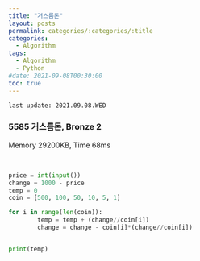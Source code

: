 ```yaml
---
title: "거스름돈"
layout: posts
permalink: categories/:categories/:title
categories:
  - Algorithm
tags:
  - Algorithm
  - Python
#date: 2021-09-08T00:30:00
toc: true
---
```


`last update: 2021.09.08.WED` 

### 5585 거스름돈, Bronze 2
Memory 29200KB, Time 68ms

<br>


```python
price = int(input())
change = 1000 - price
temp = 0
coin = [500, 100, 50, 10, 5, 1]

for i in range(len(coin)):
        temp = temp + (change//coin[i])
        change = change - coin[i]*(change//coin[i])


print(temp)
```